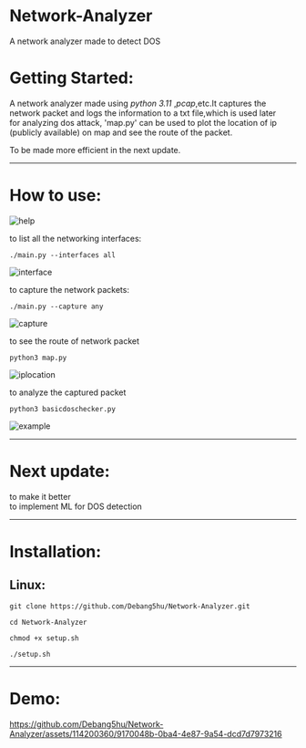 # Network-Analyzer
A network analyzer made to detect DOS  

# Getting Started: 

A network analyzer made using *python 3.11* ,*pcap*,etc.It captures the network packet and logs the information to a txt file,which is used later  
for analyzing dos attack, 'map.py' can be used to plot the location of ip (publicly available) on map and see the route of the packet.  

To be made more efficient in the next update.

-------------------------------------------------------------------------------
# How to use:  

![help](https://github.com/Debang5hu/Network-Analyzer/assets/114200360/24c8b5c1-b114-4a5d-a1da-24e3c408341f)  

to list all the networking interfaces:  

```
./main.py --interfaces all
```  

![interface](https://github.com/Debang5hu/Network-Analyzer/assets/114200360/bf7bc891-8b85-48c3-bcee-5180c5c5c8b6)  

to capture the network packets:  

```
./main.py --capture any
```  

![capture](https://github.com/Debang5hu/Network-Analyzer/assets/114200360/b31cbb02-3913-4fbb-a6cd-fb7ca07179ea)  

to see the route of network packet  

```
python3 map.py  
```

![iplocation](https://github.com/Debang5hu/Network-Analyzer/assets/114200360/c7e8e5a9-9d4c-4f0f-b2cc-805c662ab46c)  

to analyze the captured packet  

```
python3 basicdoschecker.py
```

![example](https://github.com/Debang5hu/Network-Analyzer/assets/114200360/6b7af233-aca6-4bc6-82f2-1c1075243e75)

-----------------------------------------------------------------------------------  
# Next update:  

to make it better  
to implement ML for DOS detection

-----------------------------------------------------------------------------------
# Installation:  

## Linux:  

```
git clone https://github.com/Debang5hu/Network-Analyzer.git
```  

```
cd Network-Analyzer 
```  

```
chmod +x setup.sh 
```  

```
./setup.sh 
```  

-----------------------------------------------------------------------------------
# Demo:  

https://github.com/Debang5hu/Network-Analyzer/assets/114200360/9170048b-0ba4-4e87-9a54-dcd7d7973216








